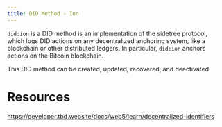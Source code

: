 ```yaml
---
title: DID Method - Ion
---
```

`did:ion` is a DID method is an implementation of the sidetree protocol, which logs DID actions on any decentralized anchoring system, like a blockchain or other distributed ledgers. In particular, `did:ion` anchors actions on the Bitcoin blockchain.

This DID method can be created, updated, recovered, and deactivated.

# Resources

https://developer.tbd.website/docs/web5/learn/decentralized-identifiers